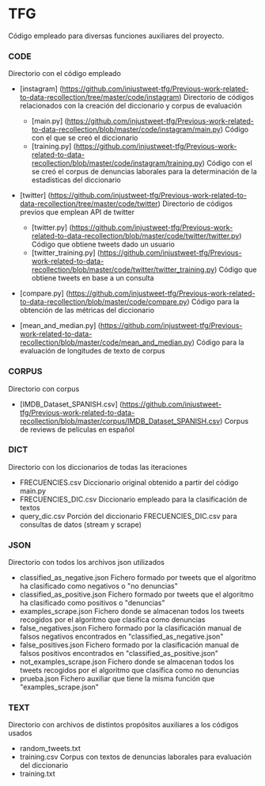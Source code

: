 # TFG
Código empleado para diversas funciones auxiliares del proyecto.



### CODE
Directorio con el código empleado

- [instagram] (https://github.com/injustweet-tfg/Previous-work-related-to-data-recollection/tree/master/code/instagram)         Directorio de códigos relacionados con la creación del diccionario y corpus de evaluación
    -  [main.py] (https://github.com/injustweet-tfg/Previous-work-related-to-data-recollection/blob/master/code/instagram/main.py)              Código con el que se creó el diccionario
    -  [training.py] (https://github.com/injustweet-tfg/Previous-work-related-to-data-recollection/blob/master/code/instagram/training.py)          Código con el se creó el corpus de denuncias laborales para la determinación de la estadísticas del diccionario
              
- [twitter] (https://github.com/injustweet-tfg/Previous-work-related-to-data-recollection/tree/master/code/twitter)          Directorio de códigos previos que emplean API de twitter
    - [twitter.py] (https://github.com/injustweet-tfg/Previous-work-related-to-data-recollection/blob/master/code/twitter/twitter.py)            Código que obtiene tweets dado un usuario
    - [twitter_training.py] (https://github.com/injustweet-tfg/Previous-work-related-to-data-recollection/blob/master/code/twitter/twitter_training.py)  Código que obtiene tweets en base a un consulta
- [compare.py] (https://github.com/injustweet-tfg/Previous-work-related-to-data-recollection/blob/master/code/compare.py)        Código para la obtención de las métricas del diccionario
- [mean_and_median.py] (https://github.com/injustweet-tfg/Previous-work-related-to-data-recollection/blob/master/code/mean_and_median.py) Código para la evaluación de longitudes de texto de corpus


### CORPUS               
Directorio con corpus
- [IMDB_Dataset_SPANISH.csv] (https://github.com/injustweet-tfg/Previous-work-related-to-data-recollection/blob/master/corpus/IMDB_Dataset_SPANISH.csv)      Corpus de reviews de películas en español

### DICT                 
Directorio con los diccionarios de todas las iteraciones
- FRECUENCIES.csv                 Diccionario original obtenido a partir del código main.py
- FRECUENCIES_DIC.csv             Diccionario empleado para la clasificación de textos
- query_dic.csv                   Porción del diccionario FRECUENCIES_DIC.csv para consultas de datos (stream y scrape)

### JSON                
Directorio con todos los archivos json utilizados
- classified_as_negative.json     Fichero formado por tweets que el algoritmo ha clasificado como negativos o "no denuncias"
- classified_as_positive.json     Fichero formado por tweets que el algoritmo ha clasificado como positivos o "denuncias"
- examples_scrape.json            Fichero donde se almacenan todos los tweets recogidos por el algoritmo que clasifica como denuncias
- false_negatives.json            Fichero formado por la clasificación manual de falsos negativos encontrados en "classified_as_negative.json"
- false_positives.json            Fichero formado por la clasificación manual de falsos positivos encontrados en "classified_as_positive.json"
- not_examples_scrape.json        Fichero donde se almacenan todos los tweets recogidos por el algoritmo que clasifica como no denuncias
- prueba.json                     Fichero auxiliar que tiene la misma función que "examples_scrape.json"

### TEXT                 
Directorio con archivos de distintos propósitos auxiliares a los códigos usados
- random_tweets.txt
- training.csv                    Corpus con textos de denuncias laborales para evaluación del diccionario
- training.txt
